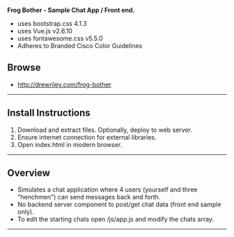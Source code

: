 **Frog Bother - Sample Chat App / Front end.**
- uses bootstrap.css 4.1.3
- uses Vue.js v2.6.10
- uses fontawesome.css v5.5.0
- Adheres to Branded Cisco Color Guidelines

## Browse
- http://drewriley.com/frog-bother

---

## Install Instructions



1. Download and extract files. Optionally, deploy to web server.
2. Ensure internet connection for external libraries.
3. Open index.html in modern browser.

---

## Overview



- Simulates a chat application where 4 users (yourself and three "henchmen") can send messages back and forth.
- No backend server component to post/get chat data (front end sample only).
- To edit the starting chats open /js/app.js and modify the chats array.

---
